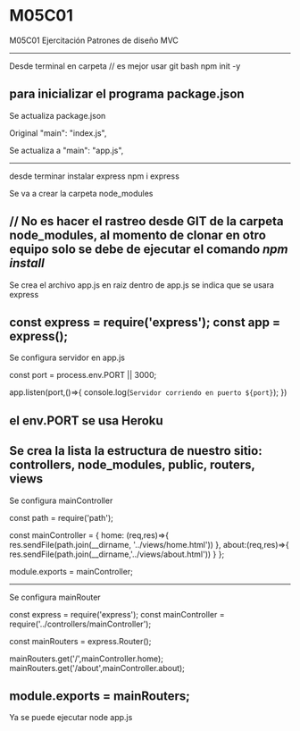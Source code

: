 # M05C01
M05C01 Ejercitación Patrones de diseño MVC

-------
Desde terminal en carpeta // es mejor usar git bash
npm init -y

para inicializar el programa package.json
-------
Se actualiza package.json

Original
  "main": "index.js",

Se actualiza a
 "main": "app.js",

-------
desde terminar instalar express
npm i express

Se va a crear la carpeta node_modules

// No es hacer el rastreo desde GIT de la carpeta node_modules, al momento de clonar en otro equipo solo se debe de ejecutar el comando *npm install*
--------
Se crea el archivo app.js en raiz
dentro de app.js se indica que se usara express

const express = require('express');
const app = express();
--------
Se configura servidor en app.js

const port = process.env.PORT || 3000;

app.listen(port,()=>{
    console.log(`Servidor corriendo en puerto ${port}`);
})

el env.PORT se usa Heroku
--------
Se crea la lista la estructura de nuestro sitio: controllers, node_modules, public, routers, views
-------
Se configura mainController

const path = require('path');

const mainController = {
home: (req,res)=>{
    res.sendFile(path.join(__dirname, '../views/home.html'))
},
about:(req,res)=>{
    res.sendFile(path.join(__dirname,'../views/about.html'))
}
};

module.exports = mainController;

-------
Se configura mainRouter

const express = require('express');
const mainController = require('../controllers/mainController');

const mainRouters = express.Router();

mainRouters.get('/',mainController.home);
mainRouters.get('/about',mainController.about);

module.exports = mainRouters;
-------

Ya se puede ejecutar node app.js

